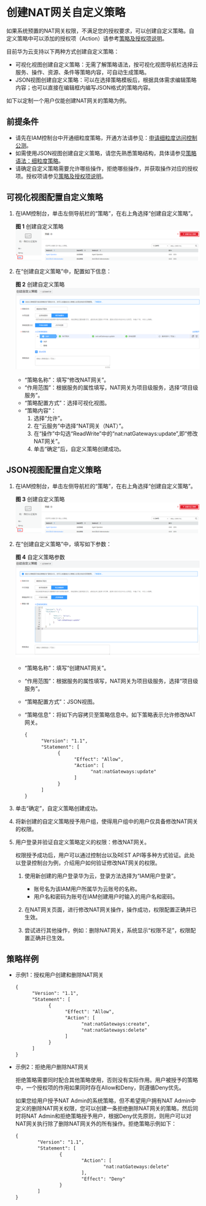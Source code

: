 # 创建NAT网关自定义策略<a name="zh-cn_topic_201905305"></a>

如果系统预置的NAT网关权限，不满足您的授权要求，可以创建自定义策略。自定义策略中可以添加的授权项（Action）请参考[策略及授权项说明](https://support.huaweicloud.com/api-natgateway/zh-cn_topic_2019053012.html)。

目前华为云支持以下两种方式创建自定义策略：

-   可视化视图创建自定义策略：无需了解策略语法，按可视化视图导航栏选择云服务、操作、资源、条件等策略内容，可自动生成策略。
-   JSON视图创建自定义策略：可以在选择策略模板后，根据具体需求编辑策略内容；也可以直接在编辑框内编写JSON格式的策略内容。

如下以定制一个用户仅能创建NAT网关的策略为例。

## 前提条件<a name="zh-cn_topic_0171158981_section938914481384"></a>

-   请先在IAM控制台中开通细粒度策略，开通方法请参见：[申请细粒度访问控制公测](https://support.huaweicloud.com/usermanual-iam/iam_01_019.html)。
-   如需使用JSON视图创建自定义策略，请您先熟悉策略结构，具体请参见[策略语法：细粒度策略](策略语法-细粒度策略.md)。
-   请确定自定义策略需要允许哪些操作，拒绝哪些操作，并获取操作对应的授权项。授权项请参见[策略及授权项说明](https://support.huaweicloud.com/api-natgateway/zh-cn_topic_2019053012.html)。

## 可视化视图配置自定义策略<a name="section39181036122318"></a>

1.  在IAM控制台，单击左侧导航栏的“策略”，在右上角选择“创建自定义策略”。

    **图 1**  创建自定义策略<a name="zh-cn_topic_0171307069_fig19939193411397"></a>  
    ![](figures/创建自定义策略.png "创建自定义策略")

2.  在“创建自定义策略”中，配置如下信息：

    **图 2**  创建自定义策略<a name="fig334416812498"></a>  
    ![](figures/创建自定义策略-3.png "创建自定义策略-3")

    -   “策略名称”：填写“修改NAT网关”。
    -   “作用范围”：根据服务的属性填写，NAT网关为项目级服务，选择“项目级服务”。
    -   “策略配置方式”：选择可视化视图。
    -   “策略内容”：
        1.  选择“允许”。
        2.  在“云服务”中选择“NAT网关（NAT）”。
        3.  在“操作”中勾选“ReadWrite”中的“nat:natGateways:update”,即“修改NAT网关”。
        4.  单击“确定”后，自定义策略创建成功。



## JSON视图配置自定义策略<a name="section1937542715408"></a>

1.  在IAM控制台，单击左侧导航栏的“策略”，在右上角选择“创建自定义策略”。

    **图 3**  创建自定义策略<a name="zh-cn_topic_0171307069_fig19939193411397_1"></a>  
    ![](figures/创建自定义策略.png "创建自定义策略")

2.  在“创建自定义策略”中，填写如下参数：

    **图 4**  自定义策略参数<a name="fig22561854174118"></a>  
    ![](figures/自定义策略参数.png "自定义策略参数")

    -   “策略名称”：填写“创建NAT网关”。
    -   “作用范围”：根据服务的属性填写，NAT网关为项目级服务，选择“项目级服务”。
    -   “策略配置方式”：JSON视图。
    -   “策略信息”：将如下内容拷贝至策略信息中。如下策略表示允许修改NAT网关。

        ```
        {
              "Version": "1.1",
              "Statement": [
                    {
                          "Effect": "Allow",
                          "Action": [
                                "nat:natGateways:update"
                          ]
                    }
              ]
        }
        ```

3.  单击“确定”，自定义策略创建成功。
4.  将新创建的自定义策略授予用户组，使得用户组中的用户仅具备修改NAT网关的权限。
5.  用户登录并验证自定义策略定义的权限：修改NAT网关。

    权限授予成功后，用户可以通过控制台以及REST API等多种方式验证。此处以登录控制台为例，介绍用户如何验证修改NAT网关的权限。

    1.  使用新创建的用户登录华为云，登录方法选择为“IAM用户登录”。
        -   账号名为该IAM用户所属华为云账号的名称。
        -   用户名和密码为账号在IAM创建用户时输入的用户名和密码。

    2.  在NAT网关页面，进行修改NAT网关操作，操作成功，权限配置正确并已生效。
    3.  尝试进行其他操作，例如：删除NAT网关，系统显示“权限不足”，权限配置正确并已生效。


## 策略样例<a name="zh-cn_topic_0171158981_section14211748585"></a>

-   示例1：授权用户创建和删除NAT网关

    ```
    {
          "Version": "1.1",
          "Statement": [
                {
                      "Effect": "Allow",
                      "Action": [
                            "nat:natGateways:create",
                            "nat:natGateways:delete"
                      ]
                }
          ]
    }
    ```

-   示例2：拒绝用户删除NAT网关

    拒绝策略需要同时配合其他策略使用，否则没有实际作用。用户被授予的策略中，一个授权项的作用如果同时存在Allow和Deny，则遵循Deny优先。

    如果您给用户授予NAT Admin的系统策略，但不希望用户拥有NAT Admin中定义的删除NAT网关权限，您可以创建一条拒绝删除NAT网关的策略，然后同时将NAT Admin和拒绝策略授予用户，根据Deny优先原则，则用户可以对NAT网关执行除了删除NAT网关外的所有操作。拒绝策略示例如下：

    ```
    { 
            "Version": "1.1", 
            "Statement": [ 
                    { 
                            "Action": [ 
                                    "nat:natGateways:delete" 
                            ], 
                            "Effect": "Deny" 
                    } 
            ] 
    }
    ```


